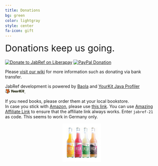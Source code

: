 ```yaml
---
title: Donations
bg: green
color: lightgray
style: center
fa-icon: gift
---
```


<div style="font-size:30px; margin-bottom:20px;">
  <a href="https://github.com/JabRef/jabref/wiki/Donations" style="text-decoration: none;"><span class="fa fa-gift"></span> Donations keep us going.</a>
</div>

[![Donate to JabRef on Liberapay](https://liberapay.com/assets/widgets/donate.svg)](https://liberapay.com/JabRef)
[![PayPal Donation](https://img.shields.io/badge/donate-paypal-orange.svg)](https://www.paypal.com/cgi-bin/webscr?item_name=JabRef+Bibliography+Manager&cmd=_donations&lc=US&currency_code=EUR&business=donations%40jabref.org)

Please [visit our wiki](https://github.com/JabRef/jabref/wiki/Donations) for more information such as donating via bank transfer.

JabRef development is powered by [Baola] and [YourKit Java Profiler](https://www.yourkit.com/java/profiler/) 
<img src="img/yklogo.png" alt="Image of YourKit" style="height: 15px"/>.

If you need books, please order them at your local bookstore.<br/>
In case you stick with [Amazon](http://www.amazon.de/b?_encoding=UTF8&camp=1638&creative=6742&linkCode=ur2&node=13690631&site-redirect=de&tag=jabref-21), please use [this link](http://www.amazon.de/b?_encoding=UTF8&camp=1638&creative=6742&linkCode=ur2&node=13690631&site-redirect=de&tag=jabref-21).
You can use [Amazing Affiliate Link](https://chrome.google.com/webstore/detail/amazing-affiliate-link/ikoompcclgdajbbijbhpgfpigolnbgpk) to ensure that the affiliate link always works.
Enter `jabref-21` as code.
This seems to work in Germany only.

<a href="http://baobab.org/BAOLA-sparkling-drink" style="text-decoration: none;">
<img src="img/BAOLA-Erfrischungsgetraenk-min.jpg" width="25%" alt="Image of Baola" style="display: block; margin-left: auto; margin-right: auto">
</a>

  [Baola]: http://baobab.org/BAOLA-sparkling-drink
  
